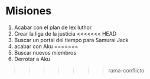 # Misiones

1. Acabar con el plan de lex luthor
2. Crear la liga de la justicia
<<<<<<< HEAD
3. Buscar un portal del tiempo para Samurai Jack
4. acabar con Aku
=======
3. Buscar nuevos miembros
4. Derrotar a Aku
>>>>>>> rama-conflicto
